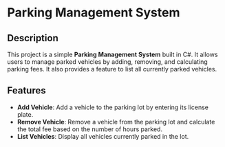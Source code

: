 # Parking Management System

## Description

This project is a simple **Parking Management System** built in C#. It allows users to manage parked vehicles by adding, removing, and calculating parking fees. It also provides a feature to list all currently parked vehicles.

## Features

- **Add Vehicle**: Add a vehicle to the parking lot by entering its license plate.
- **Remove Vehicle**: Remove a vehicle from the parking lot and calculate the total fee based on the number of hours parked.
- **List Vehicles**: Display all vehicles currently parked in the lot.